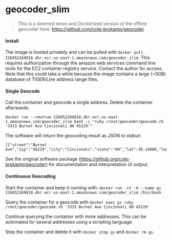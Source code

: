 # geocoder_slim

> This is a slimmed down and Dockerized version of the offline geocoder here: https://github.com/cole-brokamp/geocoder.

#### Install

The image is hosted privately and can be pulled with `docker pull 126952269818.dkr.ecr.us-east-1.amazonaws.com/geocoder_slim`. This requires authorization through the amazon web services command line tools for the EC2
container registry service. Contact the author for access. Note that this could take a while because the image contains a large (~5GB) database of TIGER/Line address range files.

#### Single Geocode

Call the container and geocode a single address. Delete the container afterwards:

```
docker run --rm=true 126952269818.dkr.ecr.us-east-1.amazonaws.com/geocoder_slim bash -c "ruby /root/geocoder/geocode.rb '3333 Burnet Ave Cincinnati OH 45229'"
```

The software will return the geocoding result as JSON to stdout:

```
[{"street":"Burnet Ave","zip":"45229","city":"Cincinnati","state":"OH","lat":39.14089,"lon":-84.500402,"fips_county":"39061","score":0.949,"prenum":"","number":"3333","precision":"range"}]
```

See the original software package (https://github.org/cole-brokamp/geocoder) for documentation and
interpretation of output.

#### Continuous Geocoding

Start the container and keep it running with: `docker run -it -d --name gs 126952269818.dkr.ecr.us-east-1.amazonaws.com/geocoder_slim /bin/bash`

Query the container for a geocode with `docker exec gs ruby /root/geocoder/geocode.rb '3333 Burnet Ave Cincinnati OH 45229'`

Continue querying the container with more addresses. This can be automated for several addresses using a scripting language.

Stop the container and delete it with `docker stop gs` and `docker rm gs`.
